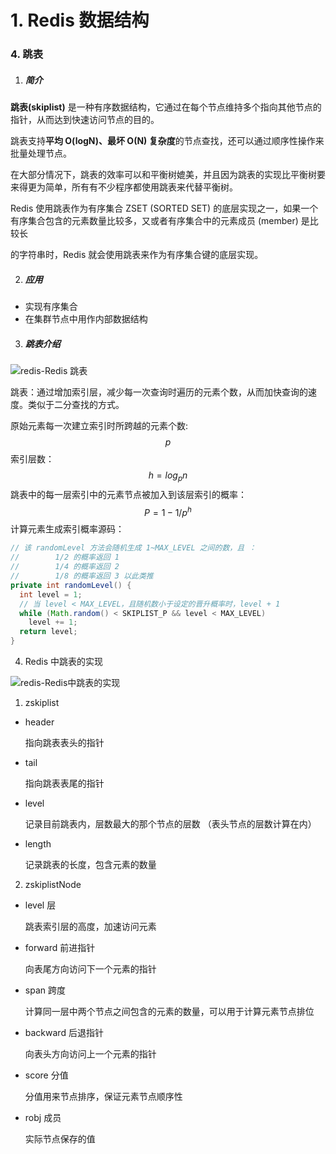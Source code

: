 # 1. Redis 数据结构

### 4. 跳表

1. ##### 简介

**跳表(skiplist)** 是一种有序数据结构，它通过在每个节点维持多个指向其他节点的指针，从而达到快速访问节点的目的。

跳表支持**平均 O(logN)、最坏 O(N) 复杂度**的节点查找，还可以通过顺序性操作来批量处理节点。

在大部分情况下，跳表的效率可以和平衡树媲美，并且因为跳表的实现比平衡树要来得更为简单，所有有不少程序都使用跳表来代替平衡树。

Redis 使用跳表作为有序集合 ZSET (SORTED SET) 的底层实现之一，如果一个有序集合包含的元素数量比较多，又或者有序集合中的元素成员 (member) 是比较长

的字符串时，Redis 就会使用跳表来作为有序集合键的底层实现。

2. ##### 应用

- 实现有序集合
- 在集群节点中用作内部数据结构



3. ##### 跳表介绍

![redis-Redis 跳表](D:%5Cnote%5Credis%5Credis-Redis%20%E8%B7%B3%E8%A1%A8.png)

跳表：通过增加索引层，减少每一次查询时遍历的元素个数，从而加快查询的速度。类似于二分查找的方式。

原始元素每一次建立索引时所跨越的元素个数:
$$
p
$$
索引层数：
$$
h = log_pn
$$
跳表中的每一层索引中的元素节点被加入到该层索引的概率：
$$
P = 1- 1/p^h
$$
计算元素生成索引概率源码：

```java
// 该 randomLevel 方法会随机生成 1~MAX_LEVEL 之间的数，且 ：
//        1/2 的概率返回 1
//        1/4 的概率返回 2
//        1/8 的概率返回 3 以此类推
private int randomLevel() {
  int level = 1;
  // 当 level < MAX_LEVEL，且随机数小于设定的晋升概率时，level + 1
  while (Math.random() < SKIPLIST_P && level < MAX_LEVEL)
    level += 1;
  return level;
}
```



4. Redis 中跳表的实现

![redis-Redis中跳表的实现](D:%5Cnote%5Credis%5Credis-Redis%E4%B8%AD%E8%B7%B3%E8%A1%A8%E7%9A%84%E5%AE%9E%E7%8E%B0.png)

1. zskiplist

- header

    指向跳表表头的指针

- tail

    指向跳表表尾的指针

- level

    记录目前跳表内，层数最大的那个节点的层数 （表头节点的层数计算在内）

- length

    记录跳表的长度，包含元素的数量

2. zskiplistNode

- level 层

    跳表索引层的高度，加速访问元素

- forward 前进指针

    向表尾方向访问下一个元素的指针

- span 跨度

    计算同一层中两个节点之间包含的元素的数量，可以用于计算元素节点排位

- backward 后退指针

    向表头方向访问上一个元素的指针

- score 分值

    分值用来节点排序，保证元素节点顺序性

- robj 成员

    实际节点保存的值